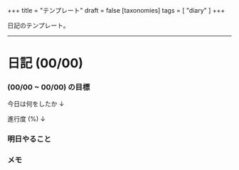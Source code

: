+++
title = "テンプレート"
draft = false
[taxonomies]
  tags = [ "diary" ]
+++

日記のテンプレート。

-----

# 日記 (00/00)

### (00/00 ~ 00/00) の目標

今日は何をしたか ↓

進行度 (%) ↓

### 明日やること

### メモ

